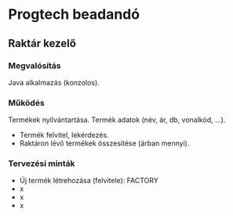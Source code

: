 # Progtech beadandó
## Raktár kezelő

### Megvalósítás
Java alkalmazás (konzolos).

### Működés
Termékek nyilvántartása. 
Termék adatok (név, ár, db, vonalkód, ...).
- Termék felvitel, lekérdezés. 
- Raktáron lévő termékek összesítése (árban mennyi).

### Tervezési minták
- Új termék létrehozása (felvitele): FACTORY
- x
- x
- x
